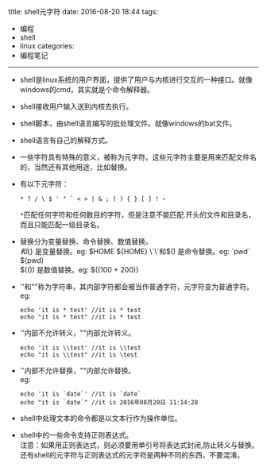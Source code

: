 title: shell元字符
date: 2016-08-20 18:44
tags:
- 编程
- shell
- linux
categories:
- 编程笔记
---

* shell是linux系统的用户界面，提供了用户与内核进行交互的一种接口。就像windows的cmd，其实就是个命令解释器。
* shell接收用户输入送到内核去执行。
* shell脚本，由shell语言编写的批处理文件。就像windows的bat文件。

* shell语言有自己的解释方式。
* 一些字符具有特殊的意义，被称为元字符。这些元字符主要是用来匹配文件名的，当然还有其他用途，比如替换。
* 有以下元字符：
	```{bash}
	* ? / \ $ ' " ` < > | & ; ( ) { } [ ] ! ~
	```

	`*`匹配任何字符和任何数目的字符，但是注意不能匹配.开头的文件和目录名，而且只能匹配一级目录名。

* 替换分为变量替换、命令替换、数值替换。  
	$和${} 是变量替换。eg: $HOME ${HOME}  
	\`\`和$() 是命令替换。eg: \`pwd\` $(pwd)  
	$(()) 是数值替换。eg: $((100 + 200))

* ''和""称为字符串，其内部字符都会被当作普通字符，元字符变为普通字符。  
	eg:   
	```{bash}
	echo 'it is * test' //it is * test
	echo "it is * test" //it is * test
	```
* ''内部不允许转义，""内部允许转义。  
	```{bash}
	echo 'it is \\test' //it is \\test
	echo "it is \\test" //it is \test
	```
* ''内部不允许替换，""内部允许替换。  
	eg:  
	```{bash}
	echo 'it is `date`' //it is `date`
	echo "it is `date`" //it is 2016年08月20日 11:14:28
	```
* shell中处理文本的命令都是以文本行作为操作单位。
* shell中的一些命令支持正则表达式。  
	注意：如果用正则表达式，则必须要用单引号将表达式封闭,防止转义与替换。  
	还有shell的元字符与正则表达式的元字符是两种不同的东西，不要混淆。